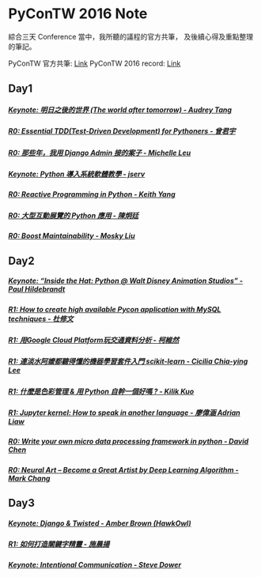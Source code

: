 # PyConTW 2016 Note

綜合三天 Conference 當中，我所聽的議程的官方共筆，
及後續心得及重點整理的筆記。

PyConTW 官方共筆: [Link](https://hackfoldr.org/pycontw2016/)
PyConTW 2016 record: [Link](https://www.youtube.com/playlist?list=PLqtzN042Qpfe2PqSWmO8sJkzMlop-7EO8)

## Day1

##### [Keynote: 明日之後的世界 (The world after tomorrow) - Audrey Tang](https://github.com/aweimeow/conference-note/tree/master/PyConTW_2016/Day1/[R0]Keynote_明日之後的世界_au)
##### [R0: Essential TDD(Test-Driven Development) for Pythoners - 曾君宇](https://github.com/aweimeow/conference-note/tree/master/PyConTW_2016/Day1/[R0]Essential_TDD_(Test-Driven_Development)_for_Pythoners)
##### [R0: 那些年，我用 Django Admin 接的案子 - Michelle Leu](https://github.com/aweimeow/conference-note/tree/master/PyConTW_2016/Day1/[R0]那些年，我用_Django_Admin_接的案子)
##### [Keynote: Python 導入系統軟體教學 - jserv](https://github.com/aweimeow/conference-note/tree/master/PyConTW_2016/Day1/[R0]Keynote_Python_導入系統軟體教學)
##### [R0: Reactive Programming in Python - Keith Yang](https://github.com/aweimeow/conference-note/tree/master/PyConTW_2016/Day1/[R0]Reactive_Programming_in_Python)
##### [R0: 大型互動展覽的 Python 應用 - 陳炯廷](https://github.com/aweimeow/conference-note/tree/master/PyConTW_2016/Day1/[R0]大型互動展覽的Python應用)
##### [R0: Boost Maintainability - Mosky Liu](https://github.com/aweimeow/conference-note/tree/master/PyConTW_2016/Day1/[R0]Boost_Maintainability)

## Day2

##### [Keynote: “Inside the Hat: Python @ Walt Disney Animation Studios” - Paul Hildebrandt](https://github.com/aweimeow/conference-note/tree/master/PyConTW_2016/Day2/[R0]Keynote_Inside_the_Hat_Python@Walt_Disney_Animation_Studios)
##### [R1: How to create high available Pycon application with MySQL techniques - 杜修文](https://github.com/aweimeow/conference-note/tree/master/PyConTW_2016/Day2/[R1]How_to_create_high_available_Pycon_application_with_MySQL_techniques)
##### [R1: 用Google Cloud Platform玩交通資料分析 - 柯維然](https://github.com/aweimeow/conference-note/tree/master/PyConTW_2016/Day2/[R1]用Google_Cloud_Platform玩交通資料分析)
##### [R1: 連淡水阿嬤都聽得懂的機器學習套件入門 scikit-learn - Cicilia Chia-ying Lee](https://github.com/aweimeow/conference-note/tree/master/PyConTW_2016/Day2/[R1]連淡水阿嬤都聽得懂的機器學習套件入門_scikit-learn)
##### [R1: 什麼是色彩管理 & 用 Python 自幹一個好嗎 ? - Kilik Kuo](https://github.com/aweimeow/conference-note/tree/master/PyConTW_2016/Day2/[R1]什麼是色彩管理&用Python自幹一個好嗎)
##### [R1: Jupyter kernel: How to speak in another language - 廖偉涵 Adrian Liaw](https://github.com/aweimeow/conference-note/tree/master/PyConTW_2016/Day2/[R1]Jupyter_kernel__How_to_speak_in_another_language)
##### [R0: Write your own micro data processing framework in python - David Chen](https://github.com/aweimeow/conference-note/tree/master/PyConTW_2016/Day2/[R0]Write_your_own_micro_data_processing_framework_in_python)
##### [R0: Neural Art – Become a Great Artist by Deep Learning Algorithm - Mark Chang](https://github.com/aweimeow/conference-note/tree/master/PyConTW_2016/Day2/[R0]Neural_Art-Become_a_Great_Artist_by_Deep_Learning_Algorithm)

## Day3

##### [Keynote: Django & Twisted - Amber Brown (HawkOwl)](https://github.com/aweimeow/conference-note/tree/master/PyConTW_2016/Day3/[R0]Keynote_Django&Twisted)
##### [R1: 如何打造關鍵字精靈 - 施晨揚](https://github.com/aweimeow/conference-note/tree/master/PyConTW_2016/Day3/[R1]如何打造關鍵字精靈)
##### [Keynote: Intentional Communication - Steve Dower](https://github.com/aweimeow/conference-note/tree/master/[R0]Keynote_Intentional_Communication)
